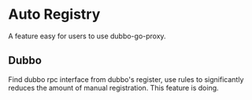 # Auto Registry

A feature easy for users to use dubbo-go-proxy.

## Dubbo

Find dubbo rpc interface from dubbo's register, use rules to significantly reduces the amount of manual registration. This feature is doing.